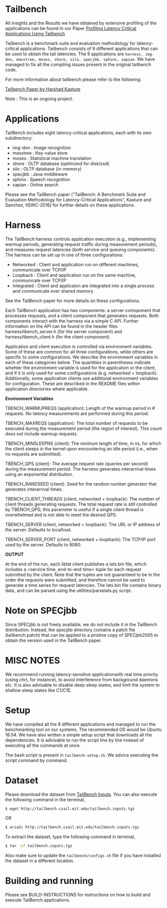 # Tailbench

All insights and the Results we have obtained by extensive profiling of the applications can be found in our Paper [Profiling Latency Critical Applications Using Tailbench](https://github.com/Abhishek-Aditya-bs/Tailbench/blob/main/Conference-Paper/Final-TailBench-Report.pdf)

Tailbench is a benchmark suite and evaluation methodology for latency-critical applications. Tailbench consists of 9 different applications that can be used to obtain the tail latencies. The 9 applications are `harness, img-dnn, masstree, moses, shore, silo, specjbb, sphinx, xapian`. We have managed to fix all the compiling issues present in the original tailbench code. 

For more information about tailbench please refer to the following:

[Tailbench Paper by Harshad Kasture](http://people.csail.mit.edu/sanchez/papers/2016.tailbench.iiswc.pdf)

Note : This is an ongoing project.

Applications
============

TailBench includes eight latency-critical applications, each with its own
subdirectory:

 - img-dnn      : Image recognition
 - masstree     : Key-value store
 - moses        : Statistical machine translation
 - shore        : OLTP database (optimized for disk/ssd)
 - silo         : OLTP database (in-memory)
 - specjbb      : Java middleware
 - sphinx       : Speech recognition
 - xapian       : Online search

Please see the TailBench paper ("TailBench: A Benchmark Suite and Evaluation
Methodology for Latency-Critical Applications", Kasture and Sanchez, IISWC-2016)
for further details on these applications.


Harness
=======

The TailBench harness controls application execution (e.g., implementing warmup
periods, generating request traffic during measurement periods), and measures
request latencies (both service and queuing components). The harness can be set
up in one of three configurations:

 - Networked    : Client and application run on different machines, communicate
                  over TCP/IP
 - Loopback     : Client and application run on the same machine, communicate
                  over TCP/IP
 - Integrated   : Client and applicaion are integrated into a single process and
                  communicate over shared memory

See the TailBench paper for more details on these configurations.

Each TailBench application has two components: a server comoponent that
processes requests, and a client component that generates requests. Both
components interact with the harness via a simple C API. Further information on
the API can be found in the header files harness/tbench_server.h (for the server
component) and harness/tbench_client.h (for the client component). 

Application and client execution is controlled via environment variables. Some
of these are common for all three configurations, while others are specific to
some configurations. We describe the environment variables in each of these
categories below. The quantities in parentheses indicate whehter the environment
variable is used for the application or the client, and if it is only used for
some configurations (e.g. networked + loopback).  Additionally, some application
clients use additional environment variables for configuration. These are
described in the README files within application directories where applicable.

**Environment Variables**

TBENCH_WARMUPREQS (application): Length of the warmup period in # requests. No
latency measurements are performed during this period.

TBENCH_MAXREQS (application): The total number of requests to be executed during
the measurement period (the region of interest). This count *does not* include
warmup requests.

TBENCH_MINSLEEPNS (client): The mininum length of time, in ns, for which the
client sleeps in the kernel upon encountering an idle period (i.e., when no
requests are submitted).

TBENCH_QPS (client): The average request rate (queries per second) during the
measurement period. The harness generates interarrival times using an
exponential distribution.

TBENCH_RANDSEED (client): Seed for the random number generator that generates
interarrival times.

TBENCH_CLIENT_THREADS (client, networked + loopback): The number of client
threads generating requests. The total request rate is still controlled by
TBENCH_QPS; this parameter is useful if a single client thread is overwhelmed
and is not able to meet the desired QPS.

TBENCH_SERVER (client, networked + loopback): The URL or IP address of the
server. Defaults to localhost.

TBENCH_SERVER_PORT (client, networked + loopback): The TCP/IP port used by the
server. Defaults to 8080.

**OUTPUT**

At the end of the run, each liblat client publishes a lats.bin file, which
includes a <service time, end-to-end time> tuple for each request submitted by
the client. Note that the tuples are not guaranteed to be in the order the
requests were submitted, and therefore cannot be used to generate a time series
for request latencies. The lats.bin file contains binary data, and can be parsed
using the utilities/parselats.py script.

Note on SPECjbb
===============
Since SPECjbb is not freely available, we do not include it in the TailBench
distribution. Instead, the specjbb directory contains a patch file
(tailbench.patch) that can be applied to a pristine copy of SPECjbb2005 to
obtain the version used in the TailBench paper.

MISC NOTES
==========

We recommend running latency-sensitive applicationwith real time priority (using
chrt, for instance), to avoid interference from background daemons etc. It is
also advisable to disable deep sleep states, and limit the system to shallow
sleep states like C1/C1E.

# Setup

We have compiled all the 8 different applications and managed to run the benchmarking tool on our systems. The recommended OS would be Ubuntu 18.04. We have also written a simple setup script that downloads all the dependencies. It is advisable to run the script line by line instead of executing all the commands at once. 

The bash script is present in `tailbench-setup.sh`. We advice executing the script command by command. 

# Dataset

Please download the dataset from [TailBench Inputs](http://tailbench.csail.mit.edu/tailbench.inputs.tgz). You can also execute the following command in the terminal,

```bash
$ wget http://tailbench.csail.mit.edu/tailbench.inputs.tgz
```

OR 

```bash
$ aria2c http://tailbench.csail.mit.edu/tailbench.inputs.tgz
```

To extract the dataset, type the following command in terminal,

```bash
$ tar -xf tailbench.inputs.tgz
```

Also make sure to update the `tailbench/configs.sh` file if you have installed the dataset in a different location.

Building and running
====================
Please see BUILD-INSTRUCTIONS for instructions on how to build and execute
TailBench applications.
